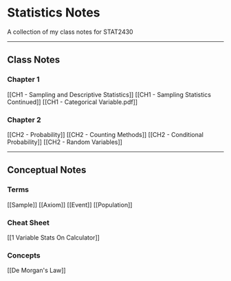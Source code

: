 # Statistics Notes

A collection of my class notes for STAT2430

---

## Class Notes

### Chapter 1

[[CH1 - Sampling and Descriptive Statistics]]
[[CH1 - Sampling Statistics Continued]]
[[CH1 - Categorical Variable.pdf]]

### Chapter 2

[[CH2 - Probability]]
[[CH2 - Counting Methods]]
[[CH2 - Conditional Probability]]
[[CH2 - Random Variables]]

---

## Conceptual Notes

### Terms

[[Sample]]
[[Axiom]]
[[Event]]
[[Population]]

### Cheat Sheet

[[1 Variable Stats On Calculator]]

### Concepts

[[De Morgan's Law]]